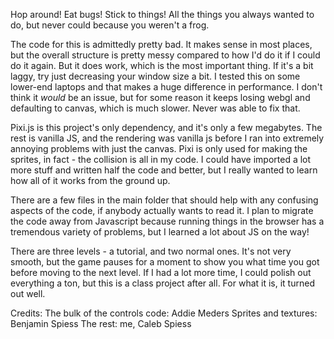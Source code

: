 Hop around! Eat bugs! Stick to things! All the things you always wanted to do, but never could because you weren't a frog.

The code for this is admittedly pretty bad. It makes sense in most places, but the overall structure is pretty messy compared to how I'd do it if I could do it again. But it does work, which is the most important thing. If it's a bit laggy, try just decreasing your window size a bit. I tested this on some lower-end laptops and that makes a huge difference in performance. I don't think it *would* be an issue, but for some reason it keeps losing webgl and defaulting to canvas, which is much slower. Never was able to fix that.

Pixi.js is this project's only dependency, and it's only a few megabytes. The rest is vanilla JS, and the rendering was vanilla js before I ran into extremely annoying problems with just the canvas. Pixi is only used for making the sprites, in fact - the collision is all in my code. I could have imported a lot more stuff and written half the code and better, but I really wanted to learn how all of it works from the ground up.

There are a few files in the main folder that should help with any confusing aspects of the code, if anybody actually wants to read it. I plan to migrate the code away from Javascript because running things in the browser has a tremendous variety of problems, but I learned a lot about JS on the way!

There are three levels - a tutorial, and two normal ones. It's not very smooth, but the game pauses for a moment to show you what time you got before moving to the next level. If I had a lot more time, I could polish out everything a ton, but this is a class project after all. For what it is, it turned out well.

Credits:
The bulk of the controls code: Addie Meders
Sprites and textures: Benjamin Spiess
The rest: me, Caleb Spiess